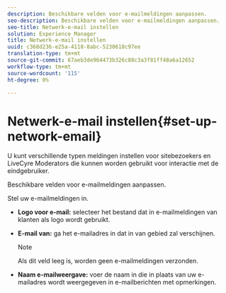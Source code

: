 ```yaml
---
description: Beschikbare velden voor e-mailmeldingen aanpassen.
seo-description: Beschikbare velden voor e-mailmeldingen aanpassen.
seo-title: Netwerk-e-mail instellen
solution: Experience Manager
title: Netwerk-e-mail instellen
uuid: c368d236-e25a-4118-8abc-5230618c97ee
translation-type: tm+mt
source-git-commit: 67aeb3de964473b326c88c3a3f81ff48a6a12652
workflow-type: tm+mt
source-wordcount: '115'
ht-degree: 0%

---
```



# Netwerk-e-mail instellen{#set-up-network-email}

U kunt verschillende typen meldingen instellen voor sitebezoekers en LiveCyre Moderators die kunnen worden gebruikt voor interactie met de eindgebruiker.

Beschikbare velden voor e-mailmeldingen aanpassen.

Stel uw e-mailmeldingen in.

* **Logo voor e-mail:** selecteer het bestand dat in e-mailmeldingen van klanten als logo wordt gebruikt.
* **E-mail van:** ga het e-mailadres in dat in van gebied zal verschijnen.

   >[!NOTE]
   >
   >Als dit veld leeg is, worden geen e-mailmeldingen verzonden.

* **Naam e-mailweergave:** voer de naam in die in plaats van uw e-mailadres wordt weergegeven in e-mailberichten met opmerkingen.

